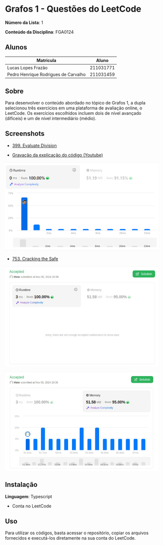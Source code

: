 # Grafos 1 - Questões do LeetCode

**Número da Lista**: 1<br>

**Conteúdo da Disciplina**: FGA0124<br>

## Alunos

| Matricula                            | Aluno     |
| ------------------------------------ | --------- |
| Lucas Lopes Frazão                   | 211031771 |
| Pedro Henrique Rodrigues de Carvalho | 211031459 |

## Sobre

Para desenvolver o conteúdo abordado no tópico de Grafos 1, a dupla selecionou três exercícios em uma plataforma de avaliação online, o LeetCode. Os exercícios escolhidos incluem dois de nível avançado (difíceis) e um de nível intermediário (médio).

## Screenshots

- [399. Evaluate Division](https://leetcode.com/problems/evaluate-division/description/)

- [Gravação da explicação do código (Youtube)](https://www.youtube.com/watch?v=AHLs6nFcxrk)

![399_LeetCode](./assets/399.png)

- [753. Cracking the Safe](https://leetcode.com/problems/cracking-the-safe/description/)

![753_1_LeetCode](./assets/753_1.jpeg)

![753_2_LeetCode](./assets/753_2.jpeg)

## Instalação

**Linguagem**: Typescript<br>

- Conta no LeetCode

## Uso

Para utilizar os códigos, basta acessar o repositório, copiar os arquivos fornecidos e executá-los diretamente na sua conta do LeetCode.
